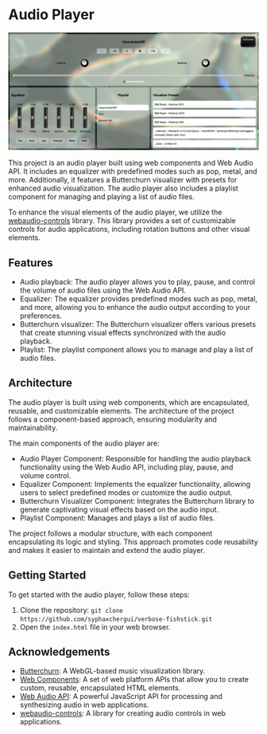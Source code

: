 # Audio Player
![Alt text](./Screenshots/image.png)

This project is an audio player built using web components and Web Audio API. It includes an equalizer with predefined modes such as pop, metal, and more. Additionally, it features a Butterchurn visualizer with presets for enhanced audio visualization. The audio player also includes a playlist component for managing and playing a list of audio files.

To enhance the visual elements of the audio player, we utilize the [webaudio-controls](https://g200kg.github.io/webaudio-controls/docs/index.html) library. This library provides a set of customizable controls for audio applications, including rotation buttons and other visual elements.


## Features

- Audio playback: The audio player allows you to play, pause, and control the volume of audio files using the Web Audio API.
- Equalizer: The equalizer provides predefined modes such as pop, metal, and more, allowing you to enhance the audio output according to your preferences.
- Butterchurn visualizer: The Butterchurn visualizer offers various presets that create stunning visual effects synchronized with the audio playback.
- Playlist: The playlist component allows you to manage and play a list of audio files.

## Architecture

The audio player is built using web components, which are encapsulated, reusable, and customizable elements. The architecture of the project follows a component-based approach, ensuring modularity and maintainability.

The main components of the audio player are:

- Audio Player Component: Responsible for handling the audio playback functionality using the Web Audio API, including play, pause, and volume control.
- Equalizer Component: Implements the equalizer functionality, allowing users to select predefined modes or customize the audio output.
- Butterchurn Visualizer Component: Integrates the Butterchurn library to generate captivating visual effects based on the audio input.
- Playlist Component: Manages and plays a list of audio files.

The project follows a modular structure, with each component encapsulating its logic and styling. This approach promotes code reusability and makes it easier to maintain and extend the audio player.

## Getting Started

To get started with the audio player, follow these steps:

1. Clone the repository: `git clone https://github.com/syphaxchergui/verbose-fishstick.git`
2. Open the `index.html` file in your web browser.

## Acknowledgements

- [Butterchurn](https://github.com/jberg/butterchurn): A WebGL-based music visualization library.
- [Web Components](https://developer.mozilla.org/en-US/docs/Web/Web_Components): A set of web platform APIs that allow you to create custom, reusable, encapsulated HTML elements.
- [Web Audio API](https://developer.mozilla.org/en-US/docs/Web/API/Web_Audio_API): A powerful JavaScript API for processing and synthesizing audio in web applications.
- [webaudio-controls](https://g200kg.github.io/webaudio-controls/docs/index.html): A library for creating audio controls in web applications.
